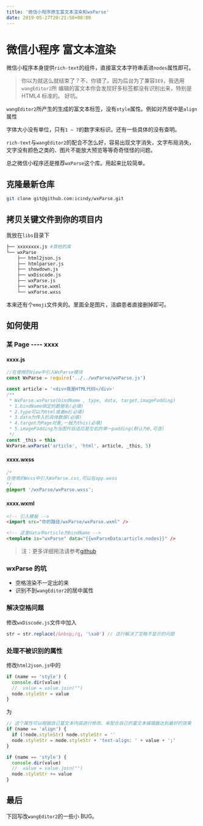 ```yaml
---
title: '微信小程序原生富文本渲染和wxParse'
date: 2019-05-27T20:21:58+08:00
---
```


# 微信小程序 富文本渲染

微信小程序本身提供`rich-text`的组件，直接富文本字符串丢进`nodes`属性即可。

> 你以为就这么就结束了？不，你错了。因为后台为了兼容`IE9`，我选用`wangEditor2`所
> 编辑的富文本你会发现好多标签都没有识别出来，特别是 HTML4 标准的。 好坑。

<!--more-->

`wangEditor2`所产生的生成的富文本标签，没有`style`属性。例如对齐居中是`align`属性

字体大小没有单位，只有`1 ~ 7`的数字来标识。还有一些具体的没有查明。

`rich-text`与`wangEditor2`的配合不怎么好，容易出现文字消失，文字布局消失，文字没有颜色之类的、图片不能放大预览等等奇奇怪怪的问题。

总之微信小程序还是推荐`wxParse`这个库。用起来比较简单。

## 克隆最新仓库

```bash
git clone git@github.com:icindy/wxParse.git
```

## 拷贝关键文件到你的项目内

我放在`libs`目录下

```bash
├── xxxxxxxx.js #其他的库
└── wxParse
    ├── html2json.js
    ├── htmlparser.js
    ├── showdown.js
    ├── wxDiscode.js
    ├── wxParse.js
    ├── wxParse.wxml
    └── wxParse.wxss

```

本来还有个`emoji`文件夹的。里面全是图片，洁癖患者直接删掉即可。

## 如何使用

### 某 Page ---- xxxx

#### xxxx.js

```javascript
//在使用的View中引入WxParse模块
const WxParse = require('../../wxParse/wxParse.js')

const article = '<div>我是HTML代码</div>'
/**
 * WxParse.wxParse(bindName , type, data, target,imagePadding)
 * 1.bindName绑定的数据名(必填)
 * 2.type可以为html或者md(必填)
 * 3.data为传入的具体数据(必填)
 * 4.target为Page对象,一般为this(必填)
 * 5.imagePadding为当图片自适应是左右的单一padding(默认为0,可选)
 */
const _this = this
WxParse.wxParse('article', 'html', article, _this, 5)
```

#### xxxx.wxss

```css
/*
在使用的Wxss中引入WxParse.css,可以在app.wxss
*/
@import '/wxParse/wxParse.wxss';
```

#### xxxx.wxml

```html
<!-- 引入模板 -->
<import src="你的路径/wxParse/wxParse.wxml" />

<!-- 这里data中article为bindName -->
<template is="wxParse" data="{{wxParseData:article.nodes}}" />
```

> 注：更多详细用法请参考[github](https://github.com/icindy/wxParse)

### wxParse 的坑

- 空格渲染不一定出的来
- 识别不到`wangEditor2`的居中属性

### 解决空格问题

修改`wxDiscode.js`文件中加入

```javascript
str = str.replace(/&nbsp;/g, '\xa0') // 这行解决了空格不显示的问题
```

### 处理不被识别的属性

修改`html2json.js`中的

```javascript
if (name == 'style') {
  console.dir(value)
  //  value = value.join("")
  node.styleStr = value
}
```

为

```javascript
// 这个属性可以根据自己富文本内容进行修改。来配合自己的富文本编辑器达到最好的效果
if (name == 'align') {
  if (!node.styleStr) node.styleStr = ''
  node.styleStr = node.styleStr + 'text-align: ' + value + ';'
}

if (name == 'style') {
  console.dir(value)
  //  value = value.join("")
  node.styleStr += value
}
```

## 最后

下回写改`wangEditor2`的一些小 BUG。

